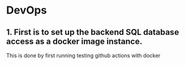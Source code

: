 # DevOps

## 1.  First is to set up the backend SQL database access as a docker image instance.
This is done by first running
 testing github actions with docker
